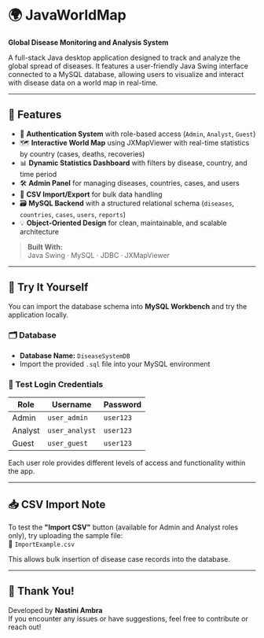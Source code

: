 # 🌍 JavaWorldMap
**Global Disease Monitoring and Analysis System**

A full-stack Java desktop application designed to track and analyze the global spread of diseases. It features a user-friendly Java Swing interface connected to a MySQL database, allowing users to visualize and interact with disease data on a world map in real-time.

---

## 🔧 Features

- 🔐 **Authentication System** with role-based access (`Admin`, `Analyst`, `Guest`)
- 🗺️ **Interactive World Map** using JXMapViewer with real-time statistics by country (cases, deaths, recoveries)
- 📊 **Dynamic Statistics Dashboard** with filters by disease, country, and time period
- 🛠️ **Admin Panel** for managing diseases, countries, cases, and users
- 📁 **CSV Import/Export** for bulk data handling
- 🗃️ **MySQL Backend** with a structured relational schema (`diseases`, `countries`, `cases`, `users`, `reports`)
- 💡 **Object-Oriented Design** for clean, maintainable, and scalable architecture

> **Built With:**  
> Java Swing · MySQL · JDBC · JXMapViewer

---

## 🧪 Try It Yourself

You can import the database schema into **MySQL Workbench** and try the application locally.

### 🗂 Database
- **Database Name:** `DiseaseSystemDB`
- Import the provided `.sql` file into your MySQL environment

### 🔐 Test Login Credentials

| Role    | Username       | Password  |
|---------|----------------|-----------|
| Admin   | `user_admin`   | `user123` |
| Analyst | `user_analyst` | `user123` |
| Guest   | `user_guest`   | `user123` |

Each user role provides different levels of access and functionality within the app.

---

## 📥 CSV Import Note

To test the **"Import CSV"** button (available for Admin and Analyst roles only), try uploading the sample file:  
📄 `ImportExample.csv`

This allows bulk insertion of disease case records into the database.

---

## 🙏 Thank You!

Developed by **Nastini Ambra**  
If you encounter any issues or have suggestions, feel free to contribute or reach out!

